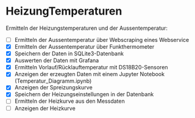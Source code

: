 # HeizungTemperaturen

Ermitteln der Heizungstemperaturen und der Aussentemperatur:

-   [ ] Ermitteln der Aussentemperatur über Webscraping eines Webservice
-   [x] Ermitteln der Aussentemperatur über Funkthermometer
-   [x] Speichern der Daten in SQLite3-Datenbank
-   [x] Auswerten der Daten mit Grafana
-   [x] Ermitteln Vorlauf/Rücklauftemperatur mit DS18B20-Sensoren
-   [x] Anzeigen der erzeugten Daten mit einem Jupyter Notebook (Temperatur_Diagramm.ipynb)
-   [x] Anzeigen der Spreizungskurve
-   [x] Speichern der Heizungseinstellungen in der Datenbank
-   [ ] Ermitteln der Heizkurve aus den Messdaten
-   [ ] Anzeigen der Heizkurve
